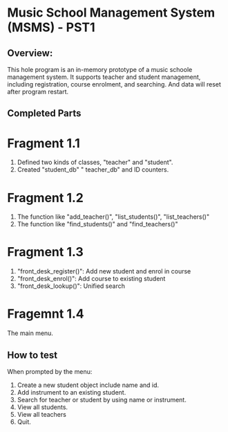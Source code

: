 # Music School Management System (MSMS) - PST1

## Overview:
This hole program is an in-memory prototype of a music schoole management system.
It supports teacher and student management, including registration, course enrolment, and searching.
And data will reset after program restart.


## Completed Parts

# Fragment 1.1
1. Defined two kinds of classes, "teacher" and "student".
2. Created "student_db" " teacher_db" and ID counters.

# Fragment 1.2
1. The function like "add_teacher()", "list_students()", "list_teachers()"
2. The function like "find_students()" and "find_teachers()"

# Fragment 1.3
1. "front_desk_register()": Add new student and enrol in course
2. "front_desk_enrol()": Add course to existing student
3. "front_desk_lookup()": Unified search

# Fragemnt 1.4
The main menu.


## How to test
When prompted by the menu:
1. Create a new student object include name and id.
2. Add instrument to an existing student.
3. Search for teacher or student by using name or instrument.
4. View all students.
5. View all teachers
6. Quit.